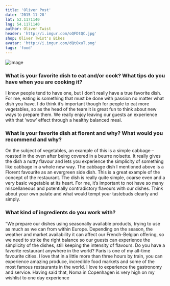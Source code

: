 ```yaml
---
title: 'Oliver Post'
date: '2015-11-28'
lat: 52.1171140
lng: 54.1171140
author: Oliver Twist
header: 'http://i.imgur.com/oQFDtQC.jpg'
shop: Oliver Twist's Bikes
avatar: 'http://i.imgur.com/dQtOxuT.png'
tags: 'food'
---
```

![image](http://i.imgur.com/o13DScl.jpg)
### What is your favorite dish to eat and/or cook? What tips do you have when you are cooking it?

I know people tend to have one, but I don’t really have a true favorite dish. For me, eating is something that must be done with passion no matter what dish you have. I do think it’s important though for people to eat more vegetables, so as the head of the team it is great fun to think about new ways to prepare them. We really enjoy leaving our guests an experience with that ‘wow’ effect through a healthy balanced meal.

### What is your favorite dish at florent and why? What would you recommend and why?

On the subject of vegetables, an example of this is a simple cabbage – roasted in the oven after being covered in a beurre noisette.  It really gives the dish a nutty flavour and lets you experience the simplicity of something like cabbage in a whole new way. The cabbage dish I mentioned above is a Florent favourite as an evergreen side dish. This is a great example of the concept of the restaurant.  The dish is really quite simple, coarse even and a very basic vegetable at its heart.  For me, it’s important to not have so many miscellaneous and potentially contradictory flavours with our dishes.  Think about your own palate and what would tempt your tastebuds clearly and simply.

### What kind of ingredients do you work with?

“We prepare our dishes using seasonally available products, trying to use as much as we can from within Europe.  Depending on the season, the weather and market availability it can affect our French-Belgian offering, so we need to strike the right balance so our guests can experience the simplicity of the dishes, still keeping the intensity of flavours.
Do you have a favorite restaurant anywhere in the world?
Paris is one of my all-time favourite cities.  I love that in a little more than three hours by train, you can experience amazing produce, incredible food markets and some of the most famous restaurants in the world.  I love to experience the gastronomy and service.  Having said that, Noma in Copenhagen is very high on my wishlist to one day experience

